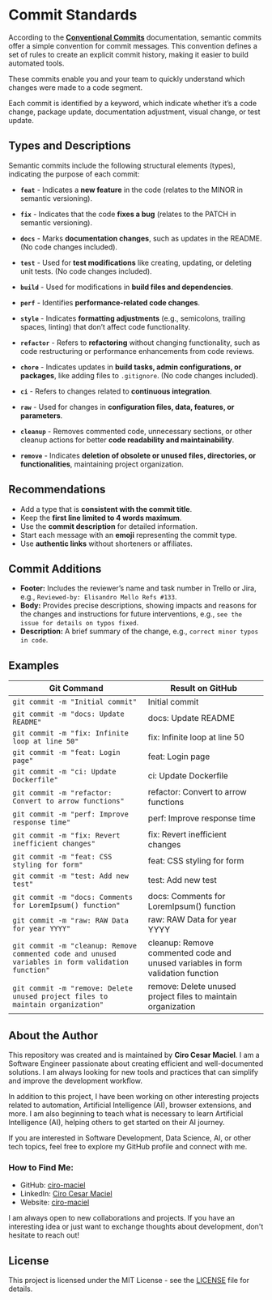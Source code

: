 # Commit Standards

According to the **[Conventional Commits](https://www.conventionalcommits.org/en)** documentation, semantic commits offer a simple convention for commit messages. This convention defines a set of rules to create an explicit commit history, making it easier to build automated tools.

These commits enable you and your team to quickly understand which changes were made to a code segment.

Each commit is identified by a keyword, which indicate whether it’s a code change, package update, documentation adjustment, visual change, or test update.

## Types and Descriptions

Semantic commits include the following structural elements (types), indicating the purpose of each commit:

- **`feat`** - Indicates a **new feature** in the code (relates to the MINOR in semantic versioning).

- **`fix`** - Indicates that the code **fixes a bug** (relates to the PATCH in semantic versioning).

- **`docs`** - Marks **documentation changes**, such as updates in the README. (No code changes included).

- **`test`** - Used for **test modifications** like creating, updating, or deleting unit tests. (No code changes included).

- **`build`** - Used for modifications in **build files and dependencies**.

- **`perf`** - Identifies **performance-related code changes**.

- **`style`** - Indicates **formatting adjustments** (e.g., semicolons, trailing spaces, linting) that don’t affect code functionality.

- **`refactor`** - Refers to **refactoring** without changing functionality, such as code restructuring or performance enhancements from code reviews.

- **`chore`** - Indicates updates in **build tasks, admin configurations, or packages**, like adding files to `.gitignore`. (No code changes included).

- **`ci`** - Refers to changes related to **continuous integration**.

- **`raw`** - Used for changes in **configuration files, data, features, or parameters**.

- **`cleanup`** - Removes commented code, unnecessary sections, or other cleanup actions for better **code readability and maintainability**.

- **`remove`** - Indicates **deletion of obsolete or unused files, directories, or functionalities**, maintaining project organization.

## Recommendations

- Add a type that is **consistent with the commit title**.
- Keep the **first line limited to 4 words maximum**.
- Use the **commit description** for detailed information.
- Start each message with an **emoji** representing the commit type.
- Use **authentic links** without shorteners or affiliates.

## Commit Additions

- **Footer:** Includes the reviewer’s name and task number in Trello or Jira, e.g., `Reviewed-by: Elisandro Mello Refs #133`.
- **Body:** Provides precise descriptions, showing impacts and reasons for the changes and instructions for future interventions, e.g., `see the issue for details on typos fixed`.
- **Description:** A brief summary of the change, e.g., `correct minor typos in code`.

## Examples

<table>
  <thead>
    <tr>
      <th>Git Command</th>
      <th>Result on GitHub</th>
    </tr>
  </thead>
  <tbody>
    <tr>
      <td>
        <code>git commit -m "Initial commit"</code>
      </td>
      <td>Initial commit</td>
    </tr>
    <tr>
      <td>
        <code>git commit -m "docs: Update README"</code>
      </td>
      <td>docs: Update README</td>
    </tr>
    <tr>
      <td>
        <code>git commit -m "fix: Infinite loop at line 50"</code>
      </td>
      <td>fix: Infinite loop at line 50</td>
    </tr>
    <tr>
      <td>
        <code>git commit -m "feat: Login page"</code>
      </td>
      <td>feat: Login page</td>
    </tr>
    <tr>
      <td>
        <code>git commit -m "ci: Update Dockerfile"</code>
      </td>
      <td>ci: Update Dockerfile</td>
    </tr>
    <tr>
      <td>
        <code>git commit -m "refactor: Convert to arrow functions"</code>
      </td>
      <td>refactor: Convert to arrow functions</td>
    </tr>
    <tr>
      <td>
        <code>git commit -m "perf: Improve response time"</code>
      </td>
      <td>perf: Improve response time</td>
    </tr>
    <tr>
      <td>
        <code>git commit -m "fix: Revert inefficient changes"</code>
      </td>
      <td>fix: Revert inefficient changes</td>
    </tr>
    <tr>
      <td>
        <code>git commit -m "feat: CSS styling for form"</code>
      </td>
      <td>feat: CSS styling for form</td>
    </tr>
    <tr>
      <td>
        <code>git commit -m "test: Add new test"</code>
      </td>
      <td>test: Add new test</td>
    </tr>
    <tr>
      <td>
        <code>git commit -m "docs: Comments for LoremIpsum() function"</code>
      </td>
      <td>docs: Comments for LoremIpsum() function</td>
    </tr>
    <tr>
      <td>
        <code>git commit -m "raw: RAW Data for year YYYY"</code>
      </td>
      <td>raw: RAW Data for year YYYY</td>
    </tr>
    <tr>
      <td>
        <code>git commit -m "cleanup: Remove commented code and unused variables in form validation function"</code>
      </td>
      <td>cleanup: Remove commented code and unused variables in form validation function</td>
    </tr>
    <tr>
      <td>
        <code>git commit -m "remove: Delete unused project files to maintain organization"</code>
      </td>
      <td>remove: Delete unused project files to maintain organization</td>
    </tr>
  </tbody>
</table>

## About the Author

This repository was created and is maintained by **Ciro Cesar Maciel**. I am a Software Engineer passionate about creating efficient and well-documented solutions. I am always looking for new tools and practices that can simplify and improve the development workflow.

In addition to this project, I have been working on other interesting projects related to automation, Artificial Intelligence (AI), browser extensions, and more. I am also beginning to teach what is necessary to learn Artificial Intelligence (AI), helping others to get started on their AI journey.

If you are interested in Software Development, Data Science, AI, or other tech topics, feel free to explore my GitHub profile and connect with me.

### How to Find Me:

- GitHub: [ciro-maciel](https://github.com/ciro-maciel)
- LinkedIn: [Ciro Cesar Maciel](https://www.linkedin.com/in/ciro-maciel/)
- Website: [ciro-maciel](https://www.ciro-maciel.click)

I am always open to new collaborations and projects. If you have an interesting idea or just want to exchange thoughts about development, don't hesitate to reach out!

## License

This project is licensed under the MIT License - see the [LICENSE](LICENSE) file for details.
